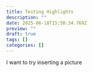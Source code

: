 ```yaml
---
title: Testing Highlights
description: ""
date: 2025-06-18T15:50:34.769Z
preview: ""
draft: true
tags: []
categories: []
---
```


I want to try inserting a picture
